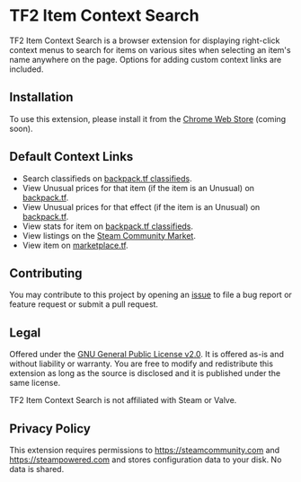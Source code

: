 # TF2 Item Context Search

TF2 Item Context Search is a browser extension for displaying right-click context menus to search for items on various sites when selecting an item's name anywhere on the page. Options for adding custom context links are included.

## Installation

To use this extension, please install it from the [Chrome Web Store](https://chrome.google.com/webstore) (coming soon).

## Default Context Links

-   Search classifieds on [backpack.tf classifieds](https://backpack.tf/classifieds).
-   View Unusual prices for that item (if the item is an Unusual) on [backpack.tf](https://backpack.tf/unusuals).
-   View Unusual prices for that effect (if the item is an Unusual) on [backpack.tf](https://backpack.tf/effects).
-   View stats for item on [backpack.tf classifieds](https://backpack.tf/stats).
-   View listings on the [Steam Community Market](https://steamcommunity.com/market).
-   View item on [marketplace.tf](https://marketplace.tf).

## Contributing

You may contribute to this project by opening an [issue](issues) to file a bug report or feature request or submit a pull request.

## Legal

Offered under the [GNU General Public License v2.0](LICENSE). It is offered as-is and without liability or warranty. You are free to modify and redistribute this extension as long as the source is disclosed and it is published under the same license.

TF2 Item Context Search is not affiliated with Steam or Valve.

## Privacy Policy

This extension requires permissions to <https://steamcommunity.com> and <https://steampowered.com> and stores configuration data to your disk. No data is shared.
